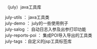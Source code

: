（july）java工具库

july-utils ： java工具类<br>
july-demo ： july的一些使用例子<br>
july-salog ： 自动日志入参及出参打印功能<br>
july-reports-poi ： 集成POI导入导出的工具类<br>
july-tags ：自定义的jsp工具标签库<br>
